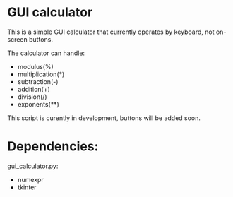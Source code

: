 # GUI calculator

This is a simple GUI calculator that currently operates by keyboard, not on-screen buttons.

The calculator can handle:

- modulus(%)
- multiplication(*) 
- subtraction(-) 
- addition(+) 
- division(/)
- exponents(**)

This script is curently in development, buttons will be added soon.

Dependencies:
========================

gui_calculator.py:

- numexpr
- tkinter

